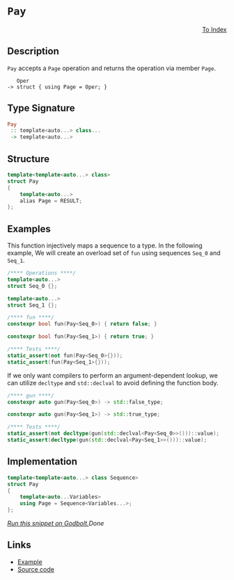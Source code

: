 <!-- Copyright 2024 Feng Mofan
SPDX-License-Identifier: Apache-2.0 -->

# `Pay`

<p style='text-align: right;'><a href="../utilities.md#pay">To Index</a></p>

## Description

`Pay` accepts a `Page` operation and returns the operation via member `Page`.

<pre><code>   Oper
-> struct { using Page = Oper; }</code></pre>

## Type Signature

```Haskell
Pay
 :: template<auto...> class...
 -> template<auto...>
```

## Structure

```C++
template<template<auto...> class>
struct Pay
{
    template<auto...>
    alias Page = RESULT;
};
```

## Examples

This function injectively maps a sequence to a type.
In the following example, We will create an overload set of `fun` using sequences `Seq_0` and `Seq_1`.

```C++
/**** Operations ****/
template<auto...>
struct Seq_0 {};

template<auto...>
struct Seq_1 {};

/**** fun ****/
constexpr bool fun(Pay<Seq_0>) { return false; }

constexpr bool fun(Pay<Seq_1>) { return true; }

/**** Tests ****/
static_assert(not fun(Pay<Seq_0>{}));
static_assert(fun(Pay<Seq_1>{}));
```

If we only want compilers to perform an argument-dependent lookup, we can utilize `decltype` and `std::declval` to avoid defining the function body.

```C++
/**** gun ****/
constexpr auto gun(Pay<Seq_0>) -> std::false_type;

constexpr auto gun(Pay<Seq_1>) -> std::true_type;

/**** Tests ****/
static_assert(not decltype(gun(std::declval<Pay<Seq_0>>()))::value);
static_assert(decltype(gun(std::declval<Pay<Seq_1>>()))::value);
```

## Implementation

```C++
template<template<auto...> class Sequence>
struct Pay
{
    template<auto...Variables>
    using Page = Sequence<Variables...>;
};
```

[*Run this snippet on Godbolt.*](https://godbolt.org/#z:OYLghAFBqd5QCxAYwPYBMCmBRdBLAF1QCcAaPECAMzwBtMA7AQwFtMQByARg9KtQYEAysib0QXACx8BBAKoBnTAAUAHpwAMvAFYTStJg1DIApACYAQuYukl9ZATwDKjdAGFUtAK4sGIAGwArKSuADJ4DJgAcj4ARpjEIJLBAA6oCoRODB7evgGp6ZkC4ZExLPGJybaY9o4CQgRMxAQ5Pn5B1bVZDU0EJdFxCUnBCo3NrXkdo739ZRXDAJS2qF7EyOwcAPQAVLt7%2BweHe5smGgCCO3sA1ACSLCn0bIJMdQxX%2Byfnl0c/R59npzOBEw9wMwJMAGY3MDQS9MJC3EwvEQAHRoyHYK7IAwKBRXISYACOXkY6wxgNGxC8DiuyiYAE9ASYAOxWc5XDlXGEPOEIpGotEANSaeCYsXoCnJ7M5XgyRlpTGAmCukIAIviiSSGGSocLiKLxZgFGiUeSIWyAczVZCLYDvr8Hdt/vargAxPDEUZXbCqVgPZUfO2O4P/IPXADyKQSLyyeMD525YPhUP5qBNUrOlOpBA1hIA%2BhoVayWdbzUyEyCeeCU8i0%2BiIdgKQQqTSCfmuEWrFabeWLvsrlQvG942c0AxRphVCliFdYqhPAOhxA6YyoW2CxiFp2rsRMARVm8qGIlDai9bzoCxxOpzO5wvBwxlwyEeuuJvt7v98Q3s2SaeS72LoACpGgQcbHE2MbIHmTC4gkBAQAwqA5g%2BT6rm464aOSxZWgsCw9uc0yONBsFKM01BLiuL5Enmb4NiyXaqnhBEAl8wYhmGuwamO6Der6oIBhBbHsQ6oYXmYEIRNiXhYCqUIEPSUZ5s2TCEJK9EXsJXHAEO7xCaOAjXtOVyplcOmPlRa40VhDZbgAtBiVyjOgIAgEetBKMpinJra5xXsCN4mbWZmUc%2BVntu%2BDkNk5BAuSAv6YF5UYsZx2xXCBozgbs/xEXgJFweRSE5lg2IKVG0BLs5rklbQABuYgIpZGHWWa2AQHhCyufV3iYPhZaEY0xEwQVCE1WVmAVY%2BVUgDV3WNWFzURfRDbtXhXViCSfUWBwSy0JwgS8H4HBaKQqCcG41jWE5KxrMq5gQjwpAEJoO1LAA1iAgSSCiGgABxmGYACcgNcIEf2/VwzLMtIe0cJIvAsBIGgaKQR0nWdHC8AoIAo89x07aQcCwDAiAgCsBApMi5CUGg9x0AkUSsBsqi/f4dn%2BJIZnIMgVxSCiZi8Jg%2BBEPqLlcDIggiGI7BSBL8hKGoL2kLo4sAO7EEwKScDwu37YdSsY%2BGyKUzmqBUFcLNsxzXM83zZhXBAHh0/QM73VwCy8HjWhLBASC0yk9NkBQED%2B4HIDAFIZh8HQwKepQsRK7EERNPS2u8EnzDEPS4axNomAOGnpC008BDhgwtCp/jpBYLEXjAIitAeYXWAsIYwDiFX%2BC7g4eC1UaSuTvnyIbI9ETArDJ20HgsQa1nHhYErzZ4Ij3C8H3xBzkoqogm3U9GC9SxUAYwAKIKeCYKrkaMIX/CS6I4iy7f8sqOoVcq/obcoJdlj6NP2OQEsVAKRXjYw4HZZyapTCWGsGYdG69Rb9wAZ0fOrwXAMHcJ4NoegwgRAGOUIY4s0gZFeBMPwhDCivFmIMRI4s7AoO6GMFomC8i0JqPQ%2BojCqH4JobYRhpC9DTGaFw%2BY7tlirHWBIXWHADqowNpwC2rN2ac2ANzXm317YQFwIQEgKoJLu09gfJYCBMBMCwIkdqpAPqSAhCiQGEJoYaEkGYSQ/hkaBH8IDfQnB4akERg9FE/guD%2BF%2BoDCGQRJCgzsf4WRVcMZYxxk9A%2BhMSa%2BzJsbKmwdQ4u0ZmwTgTQWC1WZHZJgWIDDyi4IDFEXAfqC2FiQPAYs5ZSwftIJ%2BigX5K10FHdWms05SJkWjXght0mm3NpbJRpS2680qdUwsjtUDOwSLoiEZgPaJPxj7P2CyA4u2piHbZYdsRtwqVwFGNBaCx2xhABOVcM4p0LncrOOc84F1XkXBZJcy4VyVjXOuDcm5vJbrvDYJ0u70L7qAk6g9kDD0LmPGoSsp4zxTvPEFnt9Qr0euvTemBt6tyMHvUAGy%2BDH1PufS%2BUYjqPSfs0mWrTZDtMVm/EAUcynGG/jYJF/8LFAJAZwcBsVIEctgUM%2BBDTEEWLoT3ZwEBXD8PFjg0o1C9BEKKNkZhZDSCqsobguYBDkHSoYD0cYGqBFsMNcavourlW0L4aa21MxrXcMkWI26LrYYDLkRwBRVtOZHPKTMn6DstEi2Wfo9Z3sjEmLMZQKRPi/GVMccyQIgMoYQicS4iJMT0acHibjJJRNSbkxNnsrJDMmZ5OICwa2LAFC1R5rVCpKIkyjFqdo0WegaX3zpXLRlr8Tq6AhKQHpWtV79P1rEzgRsKbIiuGbC2Na60NqbS2nM8zFmuwkhCNZXsCapLLUHGmByXYgHrSkFIeZG2AzzKuvMqgObRwuQkK5NyTqPMro9d9zyUGF2LowUu5dK6gswLXeuYgAWPSBQStF1cPTgv7lXaFsK3nwonrwJFs96SosXhiwu2L0i4p3gSiIRLvYksVGSi%2BV8qW8C7dLCQ9LBB9s6SAIdbKv7QJ/ly%2BAgDgGxk4JsKqUCrCWBFadMVWBuVLClag2V6D5UhHQcI/V2qsgKdU8UJ1IiDWvEtQpmTDDHVKudQ6k1uRNWCKtcZkR0mboSNER6idObvX3s5rW%2BtVwr3NrhF6TRdTN0PR3YY0gxjTFDAsbDeNLLKkQghIEMGETkaxeZME7NQzc22ASbuvCljhi2MhsyZGv1JAgy4P9Mw0TYYQic%2BlzGEbXpeI4ALNLp0MvZaWOvDIzhJBAA%3D%3D)$Done$

## Links

- [Example](../../code/facilities/utilities/pay/implementation.hpp)
- [Source code](../../../conceptrodon/pay.hpp)
